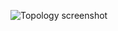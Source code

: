 ![Topology screenshot](https://github.com/yousefii/EVE-NG-Sceanrios/assets/94950365/722de6a8-7cfb-4997-bc6c-bcc3b6d5d8fb)
